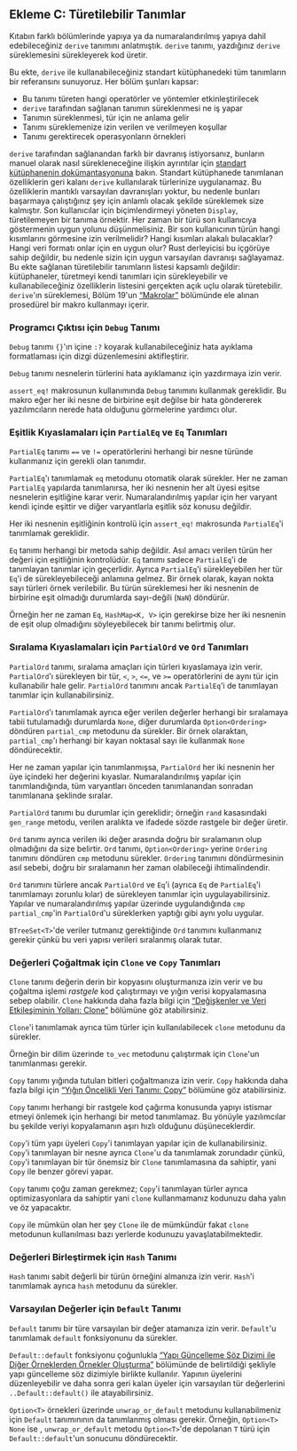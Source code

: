 ## Ekleme C: Türetilebilir Tanımlar

Kıtabın farklı bölümlerinde yapıya ya da numaralandırılmış yapıya dahil edebileceğiniz `derive` tanımını anlatmıştık.
`derive` tanımı, yazdığınız `derive` süreklemesini sürekleyerek kod üretir.

Bu ekte, `derive` ile kullanabileceğiniz standart kütüphanedeki tüm 
tanımların bir referansını sunuyoruz. Her bölüm şunları kapsar:

* Bu tanımı türeten hangi operatörler ve yöntemler etkinleştirilecek
* `derive` tarafından sağlanan tanımın süreklenmesi ne iş yapar
* Tanımın süreklenmesi, tür için ne anlama gelir
* Tanımı süreklemenize izin verilen ve verilmeyen koşullar
* Tanımı gerektirecek operasyonların örnekleri

`derive` tarafından sağlanandan farklı bir davranış istiyorsanız, 
bunların manuel olarak nasıl sürekleneceğine ilişkin ayrıntılar için [standart kütüphanenin dokümantasyonuna](../std/index.html)<!-- ignore --> bakın. 
Standart kütüphanede tanımlanan özelliklerin geri kalanı `derive` kullanılarak türlerinize uygulanamaz. 
Bu özelliklerin mantıklı varsayılan davranışları yoktur, bu nedenle bunları başarmaya çalıştığınız şey için anlamlı olacak şekilde süreklemek size kalmıştır. Son kullanıcılar için biçimlendirmeyi yöneten `Display`, türetilemeyen bir tanıma örnektir. Her zaman bir türü son kullanıcıya göstermenin uygun yolunu düşünmelisiniz. Bir son kullanıcının türün hangi kısımlarını görmesine izin verilmelidir? Hangi kısımları alakalı bulacaklar? Hangi veri formatı onlar için en uygun olur? Rust derleyicisi bu içgörüye sahip değildir, bu nedenle sizin için uygun varsayılan davranışı sağlayamaz. Bu ekte sağlanan türetilebilir tanımların listesi kapsamlı değildir: kütüphaneler, türetmeyi kendi tanımları için sürekleyebilir ve kullanabileceğiniz özelliklerin listesini gerçekten açık uçlu olarak türetebilir. `derive`'ın süreklemesi, Bölüm 19'un [“Makrolar”][macros]<!-- ignore --> bölümünde ele alınan prosedürel bir makro kullanmayı içerir.

### Programcı Çıktısı için `Debug` Tanımı

`Debug` tanımı `{}`'ın içine `:?` koyarak kullanabileceğiniz hata ayıklama formatlaması için dizgi düzenlemesini aktifleştirir. 

`Debug` tanımı nesnelerin türlerini hata ayıklamanız için yazdırmaya izin verir.

`assert_eq!` makrosunun kullanımında `Debug` tanımını kullanmak gereklidir. Bu makro eğer her iki nesne de birbirine
eşit değilse bir hata göndererek yazılımcıların nerede hata olduğunu görmelerine yardımcı olur.

### Eşitlik Kıyaslamaları için `PartialEq` ve `Eq` Tanımları

`PartialEq` tanımı `==` ve `!=` operatörlerini herhangi bir nesne türünde kullanmanız için gerekli olan tanımdır.

`PartialEq`'ı tanımlamak `eq` metodunu otomatik olarak sürekler. Her ne zaman `PartialEq` yapılarda
tanımlanırsa, her iki nesnenin her alt üyesi eşitse nesnelerin eşitliğine karar verir. Numaralandırılmış
yapılar için her varyant kendi içinde eşittir ve diğer varyantlarla eşitlik söz konusu değildir.

Her iki nesnenin eşitliğinin kontrolü için `assert_eq!` makrosunda `PartialEq`'i tanımlamak gereklidir.

`Eq` tanımı herhangi bir metoda sahip değildir. Asıl amacı verilen türün her değeri için eşitliğinin kontrolüdür.
`Eq` tanımı sadece `PartialEq`'i de tanımlayan tanımlar için geçerlidir. Ayrıca `PartialEq`'i sürekleyebilen her tür
`Eq`'i de sürekleyebileceği anlamına gelmez. Bir örnek olarak, kayan nokta sayı türleri örnek verilebilir. Bu türün süreklemesi
her iki nesnenin de birbirine eşit olmadığı durumlarda sayı-değili (`NaN`) döndürür.

Örneğin her ne zaman `Eq`, `HashMap<K, V>` için gerekirse bize her iki nesnenin de eşit olup olmadığını söyleyebilecek bir 
tanımı belirtmiş olur.

### Sıralama Kıyaslamaları için `PartialOrd` ve `Ord` Tanımları

`PartialOrd` tanımı, sıralama amaçları için türleri kıyaslamaya izin verir. `PartialOrd`'ı sürekleyen bir tür,
`<`, `>`, `<=`, ve `>=` operatörlerini de aynı tür için kullanabilir hale gelir. `PartialOrd` tanımını ancak `PartialEq`'i de
tanımlayan tanımlar için kullanabilirsiniz.

`PartialOrd`'ı tanımlamak ayrıca eğer verilen değerler herhangi bir sıralamaya tabii tutulamadığı durumlarda
`None`, diğer durumlarda `Option<Ordering>` döndüren `partial_cmp` metodunu da sürekler.
Bir örnek olaraktan, `partial_cmp`'ı herhangi bir kayan noktasal sayı ile kullanmak `None` döndürecektir.

Her ne zaman yapılar için tanımlanmışsa, `PartialOrd` her iki nesnenin her üye içindeki her değerini kıyaslar.
Numaralandırılmış yapılar için tanımlandığında, tüm varyantları önceden tanımlanandan sonradan tanımlanana şeklinde sıralar.

`PartialOrd` tanımı bu durumlar için gereklidir; örneğin `rand` kasasındaki `gen_range` metodu, verilen aralıkta
 ve ifadede sözde rastgele bir değer üretir.

`Ord` tanımı ayrıca verilen iki değer arasında doğru bir sıralamanın olup olmadığını da 
size belirtir. `Ord` tanımı, `Option<Ordering>` yerine `Ordering` tanımını döndüren `cmp` metodunu sürekler. `Ordering`
tanımını döndürmesinin asıl sebebi, doğru bir sıralamanın her zaman olabileceği ihtimalindendir.

`Ord` tanımını türlere ancak `PartialOrd` ve `Eq`'i (ayrıca `Eq` de `PartialEq`'i tanımlamayı zorunlu kılar) de sürekleyen tanımlar için uygulayabilirsiniz. Yapılar ve numaralandırılmış yapılar üzerinde uygulandığında `cmp` `partial_cmp`'in `PartialOrd`'u süreklerken
yaptığı gibi aynı yolu uygular.

`BTreeSet<T>`'de veriler tutmanız gerektiğinde `Ord` tanımını kullanmanız gerekir çünkü bu veri yapısı
verileri sıralanmış olarak tutar.

### Değerleri Çoğaltmak için `Clone` ve `Copy` Tanımları

`Clone` tanımı değerin derin bir kopyasını oluşturmanıza izin verir ve bu çoğaltma işlemi *rastgele* kod
çalıştırmayı ve yığın verisi kopyalamasına sebep olabilir.
`Clone` hakkında daha fazla bilgi için [“Değişkenler ve Veri Etkileşiminin Yolları: Clone”][ways-variables-and-data-interact-clone]<!-- ignore --> 
bölümüne göz atabilirsiniz.

`Clone`'i tanımlamak ayrıca tüm türler için kullanılabilecek `clone` metodunu da sürekler.

Örneğin bir dilim üzerinde `to_vec` metodunu çalıştırmak için `Clone`'un tanımlanması gerekir.

`Copy` tanımı yığında tutulan bitleri çoğaltmanıza izin verir. 
`Copy` hakkında daha fazla bilgi için [“Yığın Öncelikli Veri Tanımı: Copy”][stack-only-data-copy]<!-- ignore --> 
bölümüne göz atabilirsiniz.

`Copy` tanımı herhangi bir rastgele kod çağırma konusunda yapıyı istismar etmeyi önlemek için herhangi bir metod tanımlamaz.
Bu yönüyle yazılımcılar bu şekilde veriyi kopyalamanın aşırı hızlı olduğunu düşüneceklerdir.

`Copy`'i tüm yapı üyeleri `Copy`'i tanımlayan yapılar için de kullanabilirsiniz. 
`Copy`'i tanımlayan bir nesne ayrıca `Clone`'u da tanımlamak zorundadır çünkü,
`Copy`'i tanımlayan bir tür önemsiz bir `Clone` tanımlamasına da sahiptir, yani `Copy` ile benzer görevi yapar.

`Copy` tanımı çoğu zaman gerekmez; `Copy`'i tanımlayan türler ayrıca optimizasyonlara da sahiptir yani 
`clone` kullanmamanız kodunuzu daha yalın ve öz yapacaktır.

`Copy` ile mümkün olan her şey `Clone` ile de mümkündür fakat `clone` metodunun kullanılması bazı yerlerde
kodunuzu yavaşlatabilmektedir.

### Değerleri Birleştirmek için `Hash` Tanımı

`Hash` tanımı sabit değerli bir türün örneğini almanıza izin verir.
`Hash`'i tanımlamak ayrıca `hash` metodunu da sürekler.

### Varsayılan Değerler için `Default` Tanımı

`Default` tanımı bir türe varsayılan bir değer atamanıza izin verir. `Default`'u tanımlamak
`default` fonksiyonunu da sürekler.

`Default::default` fonksiyonu çoğunlukla [“Yapı Güncelleme Söz Dizimi ile Diğer Örneklerden Örnekler Oluşturma”][creating-instances-from-other-instances-with-struct-update-syntax]<!-- ignore -->
bölümünde de belirtildiği şekliyle yapı güncelleme söz dizimiyle birlikte kullanılır. Yapının üyelerini
düzenleyebilir ve daha sonra geri kalan üyeler için varsayılan tür değerlerini `..Default::default()` ile atayabilirsiniz.

`Option<T>` örnekleri üzerinde  `unwrap_or_default` metodunu kullanabilmeniz için `Default` tanımınının da tanımlanmış olması
gerekir. Örneğin, `Option<T>` `None` ise , `unwrap_or_default` metodu `Option<T>`'de depolanan `T` türü için `Default::default`'un
sonucunu döndürecektir.

[creating-instances-from-other-instances-with-struct-update-syntax]:
ch05-01-defining-structs.html#creating-instances-from-other-instances-with-struct-update-syntax
[stack-only-data-copy]:
ch04-01-what-is-ownership.html#stack-only-data-copy
[ways-variables-and-data-interact-clone]:
ch04-01-what-is-ownership.html#ways-variables-and-data-interact-clone
[macros]: ch19-06-macros.html#macros

